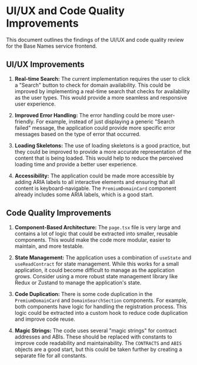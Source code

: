 # UI/UX and Code Quality Improvements

This document outlines the findings of the UI/UX and code quality review for the Base Names service frontend.



## UI/UX Improvements

1.  **Real-time Search:** The current implementation requires the user to click a "Search" button to check for domain availability. This could be improved by implementing a real-time search that checks for availability as the user types. This would provide a more seamless and responsive user experience.

2.  **Improved Error Handling:** The error handling could be more user-friendly. For example, instead of just displaying a generic "Search failed" message, the application could provide more specific error messages based on the type of error that occurred.

3.  **Loading Skeletons:** The use of loading skeletons is a good practice, but they could be improved to provide a more accurate representation of the content that is being loaded. This would help to reduce the perceived loading time and provide a better user experience.

4.  **Accessibility:** The application could be made more accessible by adding ARIA labels to all interactive elements and ensuring that all content is keyboard-navigable. The `PremiumDomainCard` component already includes some ARIA labels, which is a good start.


## Code Quality Improvements

1.  **Component-Based Architecture:** The `page.tsx` file is very large and contains a lot of logic that could be extracted into smaller, reusable components. This would make the code more modular, easier to maintain, and more testable.

2.  **State Management:** The application uses a combination of `useState` and `useReadContract` for state management. While this works for a small application, it could become difficult to manage as the application grows. Consider using a more robust state management library like Redux or Zustand to manage the application's state.

3.  **Code Duplication:** There is some code duplication in the `PremiumDomainCard` and `DomainSearchSection` components. For example, both components have logic for handling the registration process. This logic could be extracted into a custom hook to reduce code duplication and improve code reuse.

4.  **Magic Strings:** The code uses several "magic strings" for contract addresses and ABIs. These should be replaced with constants to improve code readability and maintainability. The `CONTRACTS` and `ABIS` objects are a good start, but this could be taken further by creating a separate file for all constants.

